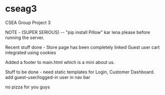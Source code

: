 # cseag3
 CSEA Group Project 3
 
 NOTE - (SUPER SERIOUS) -- "pip install Pillow" kar lena please before running the server.
 
 Recent stuff done -
 Store page has been completely linked
 Guest user cart integrated using cookies

 Added a footer to main.html which is a mini about us.
 
 Stuff to be done -
 need static templates for Login, Customer Dashboard.
 add guest-user/logged-in user in nav bar
 
 no pizza for you guys
